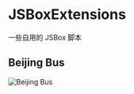# JSBoxExtensions
一些自用的 JSBox 脚本


## Beijing Bus

![Beijing Bus](https://github.com/hechen/JSBoxExtensions/blob/master/.assets/IMG_0182.GIF)


